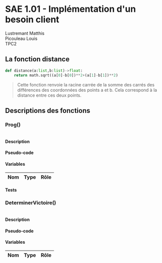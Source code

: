# SAE 1.01 - Implémentation d'un besoin client

Lustremant  Matthis  
Picouleau Louis  
TPC2  

## La fonction distance
```python
def distance(a:list,b:list)->float:
    return math.sqrt((a[0]-b[0])**2+(a[1]-b[1])**2)
```
> Cette fonction renvoie la racine carrée de la somme des carrés des différences des coordonnées des points a et b. Cela correspond à la distance entre ces deux points.


## Descriptions des fonctions

### Prog()
```python

```
#### Description

#### Pseudo-code

#### Variables
| Nom | Type | Rôle |
| :---: | :---: | :---: |

#### Tests

### DeterminerVictoire()
```python

```
#### Description

#### Pseudo-code

#### Variables
| Nom | Type | Rôle |
| :---: | :---: | :---: |

